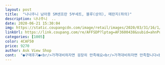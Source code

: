 ```yaml
---
layout: post 
title:  "나나주니 남아용 SM샌프란 5부세트, 블루(상의), 메란지(하의)" 
description: 나나주니  ..
date: 2020-06-21 15:30:04 
img: https://static.coupangcdn.com/image/retail/images/2020/03/31/16/1/a58e0b48-e0ce-431c-8d7d-2e6e1711462e.jpg 
linkUrl: https://link.coupang.com/re/AFFSDP?lptag=AF3600438&subid=ahnPublicAsk&pageKey=1410998049&itemId=2447476720&vendorItemId=70441165599&traceid=V0-113-2478d3113e8c566a 
categories: [1005] 
color: 4CAF50 
price: 9270 
author: Ask View Shop 
cont:  "●구매후기●<br/>가격대비하자면 굉장히 만족해요<br/>가격대비하자면 만족합니다<br/>가격대비하자면 좋아요<br/>구입호수 :13호<br/>그만큼 얇긴 얇아요<br/>너무 저렴해서 이게 과연 괜찮을까 싶었는데요<br/>놀이터 나가거나 부담없이 바깥놀이하기엔 좋아보입니다<br/>몸무게 : 28kg<br/>상하복 셋트에 4000원대라 기대안했는데 아이가 편하다고 더 사달라고 하네요.<br/> 가격보고 반신반의하며 남매입히려고 깔별로 2셋트씩 8셋트 샀어요.<br/>.<br/>ㅋ 세탁기는 물론이고 건조기까지 돌렸는데도 구김없고, 피는 거 없고, 물빠짐, 수축현상도 없어요(혹시나 해서 찬물세탁했어요)<br/>시원한 재질인 듯 하고<br/>이제 더워서 여름인데 시원하겠어요<br/>입혀보니 무난하고<br/>재질이 너무 얇아서 싼티가 난다 싶긴 했는데요<br/>키; 130<br/>한여름까지 죽잘입힐 듯 합니다.<br/><br/>회색바지세트 더 사려고 클릭했는데 품절이라 아쉽네요ㅜ 평이 많지않길래 상품평 남기고 갑니다판매자님 이렇게 팔아도 남는게 있는지.<br/>.<br/>대성하시길<br/>" 
---
```

